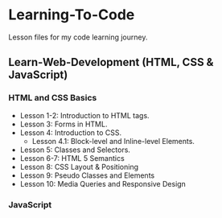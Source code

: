 # Learning-To-Code

Lesson files for my code learning journey.

## Learn-Web-Development (HTML, CSS & JavaScript)

### HTML and CSS Basics

- Lesson 1-2: Introduction to HTML tags.
- Lesson 3: Forms in HTML.
- Lesson 4: Introduction to CSS.
  - Lesson 4.1: Block-level and Inline-level Elements.
- Lesson 5: Classes and Selectors.
- Lesson 6-7: HTML 5 Semantics
- Lesson 8: CSS Layout & Positioning
- Lesson 9: Pseudo Classes and Elements
- Lesson 10: Media Queries and Responsive Design

### JavaScript
